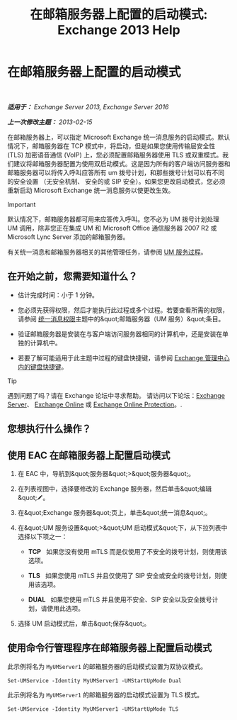 ﻿---
title: '在邮箱服务器上配置的启动模式: Exchange 2013 Help'
TOCTitle: 在邮箱服务器上配置的启动模式
ms:assetid: 4457d6a0-52bd-4269-8cb5-d34d7fe9bfc3
ms:mtpsurl: https://technet.microsoft.com/zh-cn/library/Ee423544(v=EXCHG.150)
ms:contentKeyID: 50556570
ms.date: 05/21/2018
mtps_version: v=EXCHG.150
ms.translationtype: MT
---

# 在邮箱服务器上配置的启动模式

 

_**适用于：** Exchange Server 2013, Exchange Server 2016_

_**上一次修改主题：** 2013-02-15_

在邮箱服务器上，可以指定 Microsoft Exchange 统一消息服务的启动模式。默认情况下，邮箱服务器在 TCP 模式中，将启动，但是如果您使用传输层安全性 (TLS) 加密语音通信 (VoIP) 上，您必须配置邮箱服务器使用 TLS 或双重模式。我们建议将邮箱服务器配置为使用双启动模式。这是因为所有的客户端访问服务器和邮箱服务器可以将传入呼叫应答所有 um 拨号计划，和那些拨号计划可以有不同的安全设置 （无安全机制、 安全的或 SIP 安全）。如果您更改启动模式，您必须重新启动 Microsoft Exchange 统一消息服务以使更改生效。

> [!IMPORTANT]  
> 默认情况下，邮箱服务器都可用来应答传入呼叫。您不必为 UM 拨号计划处理 UM 调用，除非您正在集成 UM 和 Microsoft Office 通信服务器 2007 R2 或 Microsoft Lync Server 添加的邮箱服务器。


有关统一消息和邮箱服务器相关的其他管理任务，请参阅 [UM 服务过程](um-services-procedures-exchange-2013-help.md)。

## 在开始之前，您需要知道什么？

  - 估计完成时间：小于 1 分钟。

  - 您必须先获得权限，然后才能执行此过程或多个过程。若要查看所需的权限，请参阅 [统一消息权限](unified-messaging-permissions-exchange-2013-help.md)主题中的\&quot;邮箱服务器（UM 服务）\&quot;条目。

  - 验证邮箱服务器是安装在与客户端访问服务器相同的计算机中，还是安装在单独的计算机中。

  - 若要了解可能适用于此主题中过程的键盘快捷键，请参阅 [Exchange 管理中心内的键盘快捷键](keyboard-shortcuts-in-the-exchange-admin-center-exchange-online-protection-help.md)。

> [!TIP]  
> 遇到问题了吗？请在 Exchange 论坛中寻求帮助。 请访问以下论坛：<a href="https://go.microsoft.com/fwlink/p/?linkid=60612">Exchange Server</a>、 <a href="https://go.microsoft.com/fwlink/p/?linkid=267542">Exchange Online</a> 或 <a href="https://go.microsoft.com/fwlink/p/?linkid=285351">Exchange Online Protection</a>。.


## 您想执行什么操作？

## 使用 EAC 在邮箱服务器上配置启动模式

1.  在 EAC 中，导航到\&quot;服务器\&quot;\>\&quot;服务器\&quot;。

2.  在列表视图中，选择要修改的 Exchange 服务器，然后单击\&quot;编辑\&quot;![编辑图标](images/Bb124582.6f53ccb2-1f13-4c02-bea0-30690e6ea71d(EXCHG.150).gif "编辑图标")。

3.  在\&quot;Exchange 服务器\&quot;页上，单击\&quot;统一消息\&quot;。

4.  在\&quot;UM 服务设置\&quot;\>\&quot;UM 启动模式\&quot;下，从下拉列表中选择以下项之一：
    
      - **TCP**   如果您没有使用 mTLS 而是仅使用了不安全的拨号计划，则使用该选项。
    
      - **TLS**   如果您使用 mTLS 并且仅使用了 SIP 安全或安全的拨号计划，则使用该选项。
    
      - **DUAL**   如果您使用 mTLS 并且使用不安全、SIP 安全以及安全拨号计划，请使用此选项。

5.  选择 UM 启动模式后，单击\&quot;保存\&quot;。

## 使用命令行管理程序在邮箱服务器上配置启动模式

此示例将名为 `MyUMServer1` 的邮箱服务器的启动模式设置为双协议模式。

    Set-UMService -Identity MyUMServer1 -UMStartUpMode Dual

此示例将名为 `MyUMServer1` 的邮箱服务器的启动模式设置为 TLS 模式。

    Set-UMService -Identity MyUMServer1 -UMStartUpMode TLS

